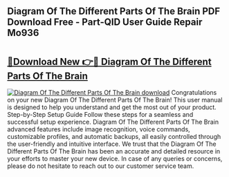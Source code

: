 ## Diagram Of The Different Parts Of The Brain PDF Download Free - Part-QID User Guide Repair Mo936

# <h2><a href="http://dfhaet.blite.top/?on=Diagram+Of+The+Different+Parts+Of+The+Brain">🔗Download New 👉🔴 Diagram Of The Different Parts Of The Brain</a></h2>

[![Diagram Of The Different Parts Of The Brain download](https://i.imgur.com/lujVjoI.png)](http://dfhaet.blite.top/?on=Diagram+Of+The+Different+Parts+Of+The+Brain)
Congratulations on your new Diagram Of The Different Parts Of The Brain! This user manual is designed to help you understand and get the most out of your product. Step-by-Step Setup Guide Follow these steps for a seamless and successful setup experience. Diagram Of The Different Parts Of The Brain advanced features include image recognition, voice commands, customizable profiles, and automatic backups, all easily controlled through the user-friendly and intuitive interface. We trust that the Diagram Of The Different Parts Of The Brain has been an accurate and detailed resource in your efforts to master your new device. In case of any queries or concerns, please do not hesitate to reach out to our customer service team.
